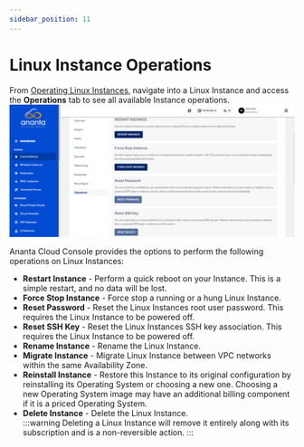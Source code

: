 ```yaml
---
sidebar_position: 11
---
```

# Linux Instance Operations

From [Operating Linux Instances](AboutLinuxInstances.md), navigate into a Linux Instance and access the **Operations** tab to see all available Instance operations.
![Linux Instance Operations](img/Operations1.png)

Ananta Cloud Console provides the options to perform the following operations on Linux Instances:

- **Restart Instance** - Perform a quick reboot on your Instance. This is a simple restart, and no data will be lost.
- **Force Stop Instance** - Force stop a running or a hung Linux Instance.
- **Reset Password** - Reset the Linux Instances root user password. This requires the Linux Instance to be powered off.
- **Reset SSH Key** - Reset the Linux Instances SSH key association. This requires the Linux Instance to be powered off.
- **Rename Instance** - Rename the Linux Instance.
- **Migrate Instance** - Migrate Linux Instance between VPC networks within the same Availability Zone.
- **Reinstall Instance** - Restore this Instance to its original configuration by reinstalling its Operating System or choosing a new one. Choosing a new Operating System image may have an additional billing component if it is a priced Operating System.
- **Delete Instance** - Delete the Linux Instance.   
  :::warning
  Deleting a Linux Instance will remove it entirely along with its subscription and is a non-reversible action.
  :::

